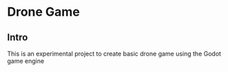 # Drone Game

## Intro
This is an experimental project to create basic drone game using
the Godot game engine
